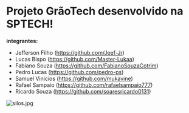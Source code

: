 # Projeto GrãoTech desenvolvido na SPTECH!

__integrantes:__

- Jefferson Filho (https://github.com/Jeef-Jr)
- Lucas Bispo (https://github.com/Master-Lukaa)
- Fabiano Souza (https://github.com/FabianoSouzaCotrim)
- Pedro Lucas (https://github.com/pedro-ps)
- Samuel Vinicios (https://github.com/mukavine)
- Rafael Sampaio (https://github.com/rafaelsampaio777)
- Ricardo Souza (https://github.com/soaresricardo0131)

![silos.jpg](https://blog.volkdobrasil.com.br/wp-content/uploads/2020/04/confiraxperigoseriscosemsilos.jpg)